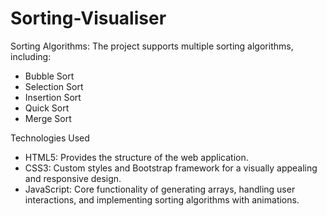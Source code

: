 # Sorting-Visualiser
Sorting Algorithms: The project supports multiple sorting algorithms, including:
- Bubble Sort
- Selection Sort
- Insertion Sort
- Quick Sort
- Merge Sort

Technologies Used
- HTML5: Provides the structure of the web application.
- CSS3: Custom styles and Bootstrap framework for a visually appealing and responsive design.
- JavaScript: Core functionality of generating arrays, handling user interactions, and implementing sorting algorithms with animations.   
